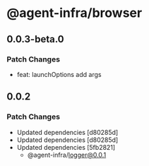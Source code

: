 # @agent-infra/browser

## 0.0.3-beta.0

### Patch Changes

- feat: launchOptions add args

## 0.0.2

### Patch Changes

- Updated dependencies [d80285d]
- Updated dependencies [d80285d]
- Updated dependencies [5fb2821]
  - @agent-infra/logger@0.0.1
